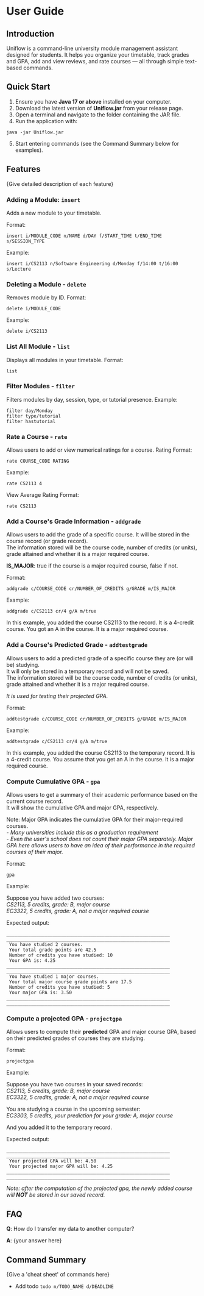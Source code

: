 # User Guide

## Introduction

Uniflow is a command-line university module management assistant designed for students.
It helps you organize your timetable, track grades and GPA, add and view reviews, and rate courses — all through simple text-based commands.

## Quick Start
1. Ensure you have **Java 17 or above** installed on your computer.
2. Download the latest version of **Uniflow.jar** from your release page.
3. Open a terminal and navigate to the folder containing the JAR file.
4. Run the application with:
```commandline
java -jar Uniflow.jar
```
5. Start entering commands (see the Command Summary below for examples).

## Features 

{Give detailed description of each feature}

### Adding a Module: `insert`
Adds a new module to your timetable.

Format:
```commandline
insert i/MODULE_CODE n/NAME d/DAY f/START_TIME t/END_TIME s/SESSION_TYPE
```
Example:
```commandline
insert i/CS2113 n/Software Engineering d/Monday f/14:00 t/16:00 s/Lecture
```

### Deleting a Module - `delete`
Removes module by ID.
Format:
```commandline
delete i/MODULE_CODE
```
Example:
```commandline
delete i/CS2113
```

### List All Module - `list`
Displays all modules in your timetable.
Format:
```commandline
list
```

### Filter Modules - `filter`
Filters modules by day, session, type, or tutorial presence.
Example:
```commandline
filter day/Monday
filter type/tutorial
filter hastutorial
```

### Rate a Course - `rate`
Allows users to add or view numerical ratings for a course.
Rating Format:
```commandline
rate COURSE_CODE RATING
```
Example:
```commandline
rate CS2113 4
```
View Average Rating Format:
```commandline
rate CS2113
```
### Add a Course's Grade Information - `addgrade`
Allows users to add the grade of a specific course. It will be stored in the course record (or grade record).  
The information stored will be the course code, number of credits (or units), grade attained and whether it is a major required course.  
  
**IS_MAJOR**: true if the course is a major required course, false if not.  
  
Format:
```commandline
addgrade c/COURSE_CODE cr/NUMBER_OF_CREDITS g/GRADE m/IS_MAJOR
```
Example:
```commandline
addgrade c/CS2113 cr/4 g/A m/true
```
In this example, you added the course CS2113 to the record. It is a 4-credit course. You got an A in the course. It is a major required course. 

### Add a Course's Predicted Grade - `addtestgrade`
Allows users to add a predicted grade of a specific course they are (or will be) studying.  
It will only be stored in a temporary record and will not be saved.  
The information stored will be the course code, number of credits (or units), grade attained and whether it is a major required course.  
  
*It is used for testing their projected GPA.*  
  
Format:
```commandline
addtestgrade c/COURSE_CODE cr/NUMBER_OF_CREDITS g/GRADE m/IS_MAJOR
```
Example:
```commandline
addtestgrade c/CS2113 cr/4 g/A m/true
```
In this example, you added the course CS2113 to the temporary record. It is a 4-credit course. You assume that you get an A in the course. It is a major required course. 

### Compute Cumulative GPA - `gpa`
Allows users to get a summary of their academic performance based on the current course record.   
It will show the cumulative GPA and major GPA, respectively.  
  
Note: Major GPA indicates the cumulative GPA for their major-required courses.  
*- Many universities include this as a graduation requirement*  
*- Even the user's school does not count their major GPA separately. Major GPA here allows users to have an idea of their performance in the required courses of their major.*
  
Format:
```commandline
gpa
```
Example:  
  
Suppose you have added two courses:  
*CS2113, 5 credits, grade: B, major course*  
*EC3322, 5 credits, grade: A, not a major required course*
  
Expected output:
```commandline
____________________________________________________________  
____________________________________________________________  
 You have studied 2 courses.  
 Your total grade points are 42.5  
 Number of credits you have studied: 10  
 Your GPA is: 4.25  
____________________________________________________________  
____________________________________________________________  
 You have studied 1 major courses.  
 Your total major course grade points are 17.5  
 Number of credits you have studied: 5  
 Your major GPA is: 3.50  
____________________________________________________________  
____________________________________________________________
```

### Compute a projected GPA - `projectgpa`
Allows users to compute their **predicted** GPA and major course GPA, based on their predicted grades of courses they are studying. 
    
Format:
```commandline
projectgpa
```
Example:  
  
Suppose you have two courses in your saved records:  
*CS2113, 5 credits, grade: B, major course*  
*EC3322, 5 credits, grade: A, not a major required course*  
  
You are studying a course in the upcoming semester:  
*EC3303, 5 credits, your prediction for your grade: A, major course*  
  
And you added it to the temporary record.  

Expected output:
```commandline
____________________________________________________________
____________________________________________________________
 Your projected GPA will be: 4.50
 Your projected major GPA will be: 4.25
____________________________________________________________
____________________________________________________________
```
*Note: after the computation of the projected gpa, the newly added course will **NOT** be stored in our saved record.*

## FAQ

**Q**: How do I transfer my data to another computer? 

**A**: {your answer here}

## Command Summary

{Give a 'cheat sheet' of commands here}

* Add todo `todo n/TODO_NAME d/DEADLINE`
